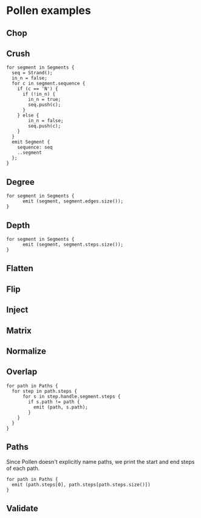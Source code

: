 # Pollen examples

## Chop

## Crush

    for segment in Segments {
      seq = Strand();
      in_n = false;
      for c in segment.sequence {
        if (c == 'N') {
          if (!in_n) {
            in_n = true;
            seq.push(c);
          }
        } else {
            in_n = false;
            seq.push(c);
        }
      }
      emit Segment {
        sequence: seq
        ..segment
      };
    }

## Degree

    for segment in Segments {
          emit (segment, segment.edges.size());
    }

## Depth

    for segment in Segments {
          emit (segment, segment.steps.size());
    }

## Flatten

## Flip

## Inject

## Matrix

## Normalize

## Overlap

    for path in Paths {
      for step in path.steps {
          for s in step.handle.segment.steps {
            if s.path != path {
              emit (path, s.path);
            }
        }
      }
    }

## Paths

Since Pollen doesn't explicitly name paths, we print the start and end steps of each path.

    for path in Paths {
      emit (path.steps[0], path.steps[path.steps.size()])
    }

## Validate

